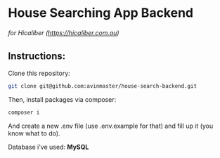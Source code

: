 # House Searching App Backend
###### for Hicaliber (https://hicaliber.com.au)

## Instructions:
Clone this repository:
```bash
git clone git@github.com:avinmaster/house-search-backend.git
```
Then, install packages via composer:
```bash
composer i
```
And create a new .env file (use .env.example for that) and fill up it (you know what to do).

Database i've used: **MySQL**
